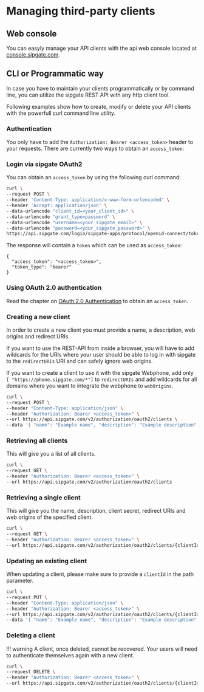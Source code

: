 # Managing third-party clients

## Web console

You can easyly manage your API clients with the api web console located at [console.sipgate.com](https://console.sipgate.com).

## CLI or Programmatic way

In case you have to maintain your clients programmatically or by command line, you can utilize the sipgate REST API with any http client tool.

Following examples show how to create, modify or delete your API clients with the powerfull curl command line utility.

### Authentication

You only have to add the `Authorization: Bearer <access_token>` header to your requests.
There are currently two ways to obtain an `access_token`:

### Login via sipgate OAuth2

You can obtain an `access_token` by using the following curl command:

```bash
curl \
--request POST \
--header 'Content-Type: application/x-www-form-urlencoded' \
--header 'Accept: application/json' \
--data-urlencode "client_id=<your_client_id>" \
--data-urlencode "grant_type=password" \
--data-urlencode "username=<your_sipgate_email>" \
--data-urlencode "password=<your_sipgate_password>" \
https://api.sipgate.com/login/sipgate-apps/protocol/openid-connect/token
```

The response will contain a `token` which can be used as `access_token`:
```
{
  "access_token": "<access_token>",
  "token_type": "bearer"
}
```

### Using OAuth 2.0 authentication

Read the chapter on [OAuth 2.0 Authentication](authentication#oauth2) to obtain an `access_token`.



### Creating a new client

In order to create a new client you must provide a name, a description, web origins and redirect URIs.

If you want to use the REST-API from inside a browser, you will have to add wildcards for the URIs where your user should be able to log in with sipgate to the `redirectURIs` URI and can safely ignore web origins.

If you want to create a client to use it with the sipgate Webphone, add only `[ "https://phone.sipgate.com/*"]` to `redirectURIs` and add wildcards for all domains where you want to integrate the webphone to `webOrigins`.

```bash
curl \
--request POST \
--header "Content-Type: application/json" \
--header "Authorization: Bearer <access_token>" \
--url https://api.sipgate.com/v2/authorization/oauth2/clients \
--data '{ "name": "Example name", "description": "Example description", "redirectUris": [ "https://*.example.com/*" ], "webOrigins": [ "https://*.example.com" ]}' 
```

### Retrieving all clients

This will give you a list of all clients.

```bash
curl \
--request GET \
--header "Authorization: Bearer <access_token>" \
--url https://api.sipgate.com/v2/authorization/oauth2/clients
```

### Retrieving a single client

This will give you the name, description, client secret, redirect URIs and web origins of the specified client.

```bash
curl \
--request GET \
--header "Authorization: Bearer <access_token>" \
--url https://api.sipgate.com/v2/authorization/oauth2/clients/{clientId}
```

### Updating an existing client

When updating a client, please make sure to provide a `clientId` in the path parameter.

```bash
curl \
--request PUT \
--header "Content-Type: application/json" \
--header "Authorization: Bearer <access_token>" \
--url https://api.sipgate.com/v2/authorization/oauth2/clients/{clientId} \
--data '{ "name": "Example name", "description": "Example description", "redirectUris": [ "https://*.example.com/*" ], "webOrigins": [ "https://*.example.com" ]}'
```

### Deleting a client

!!! warning
    A client, once deleted, cannot be recovered. Your users will need to authenticate themselves again with a new client.

```bash
curl \
--request DELETE \
--header "Authorization: Bearer <access_token>" \
--url https://api.sipgate.com/v2/authorization/oauth2/clients/{clientId}
```

